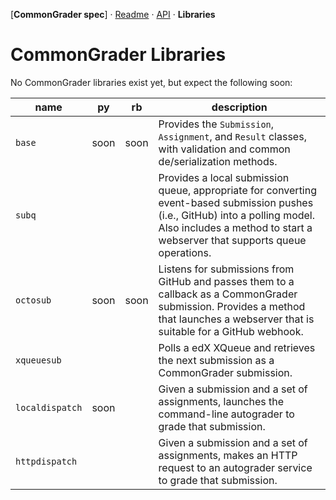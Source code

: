 [**CommonGrader spec**] · [Readme](<README.md>) · [API](<api.md>) ·
**Libraries**

CommonGrader Libraries
======================

No CommonGrader libraries exist yet, but expect the following soon:

| name            | py   | rb   | description                                                                                                                                                                                                  |
|-----------------|------|------|--------------------------------------------------------------------------------------------------------------------------------------------------------------------------------------------------------------|
| `base`          | soon | soon | Provides the `Submission`, `Assignment`, and `Result` classes, with validation and common de/serialization methods.                                                                                          |
| `subq`          |      |      | Provides a local submission queue, appropriate for converting event-based submission pushes (i.e., GitHub) into a polling model. Also includes a method to start a webserver that supports queue operations. |
| `octosub`       | soon | soon | Listens for submissions from GitHub and passes them to a callback as a CommonGrader submission. Provides a method that launches a webserver that is suitable for a GitHub webhook.                           |
| `xqueuesub`     |      |      | Polls a edX XQueue and retrieves the next submission as a CommonGrader submission.                                                                                                                           |
| `localdispatch` | soon |      | Given a submission and a set of assignments, launches the command-line autograder to grade that submission.                                                                                                  |
| `httpdispatch`  |      |      | Given a submission and a set of assignments, makes an HTTP request to an autograder service to grade that submission.                                                                                        |
